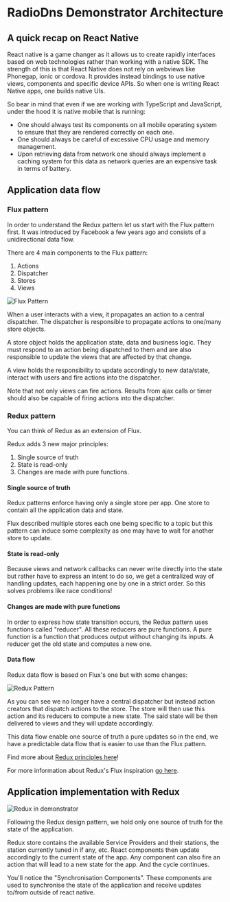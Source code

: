 # RadioDns Demonstrator Architecture

## A quick recap on React Native
React native is a game changer as it allows us to create rapidly interfaces based on web technologies
rather than working with a native SDK. The strength of this is that React Native does not rely on
webviews like Phonegap, ionic or cordova. It provides instead bindings to use native views, components
and specific device APIs. So when one is writing React Native apps, one builds native UIs.

So bear in mind that even if we are working with TypeScript and JavaScript, under the hood it is 
native mobile that is running:
- One should always test its components on all mobile operating system to
ensure that they are rendered correctly on each one.
- One should always be careful of excessive CPU usage and memory management.
- Upon retrieving data from network one should always implement a caching system for this data as network
queries are an expensive task in terms of battery. 

## Application data flow
### Flux pattern
In order to understand the Redux pattern let us start with the Flux pattern first.
It was introduced by Facebook a few years ago and consists of a unidirectional data flow.

There are 4 main components to the Flux pattern:
1. Actions
2. Dispatcher
3. Stores
4. Views

![Flux Pattern](https://github.com/ebu/radiodns-mobile-demo/raw/android-auto/documentation/images/flux_pattern.png)

When a user interacts with a view, it propagates an action to a central dispatcher. The dispatcher is responsible to propagate actions to one/many store objects.

A store object holds the application state, data and business logic. They must respond to an action being dispatched to 
them and are also responsible to update the views that are affected by that change.

A view holds the responsibility to update accordingly to new data/state, interact with users and fire actions into the
dispatcher.

Note that not only views can fire actions. Results from ajax calls or timer should also be capable of firing actions into
the dispatcher.

### Redux pattern
You can think of Redux as an extension of Flux.

Redux adds 3 new major principles:
1. Single source of truth
2. State is read-only
3. Changes are made with pure functions.

#### Single source of truth
Redux patterns enforce having only a single store per app. One store to contain all the application data and state.

Flux described multiple stores each one being specific to a topic but this pattern can induce some complexity as one may
have to wait for another store to update.

#### State is read-only
Because views and network callbacks can never write directly into the state but rather have to express an intent to do so,
we get a centralized way of handling updates, each happening one by one in a strict order. So this solves problems like race conditions!

#### Changes are made with pure functions
In order to express how state transition occurs, the Redux pattern uses functions called "reducer". All these reducers are pure functions.
A pure function is a function that produces output without changing its inputs. A reducer get the old state and computes a
new one.

#### Data flow
Redux data flow is based on Flux's one but with some changes:

![Redux Pattern](https://github.com/ebu/radiodns-mobile-demo/raw/android-auto/documentation/images/redux_pattern.png)

As you can see we no longer have a central dispatcher but instead action creators that dispatch actions to the store.
The store will then use this action and its reducers to compute a new state. The said state will be then delivered to 
views and they will update accordingly.

This data flow enable one source of truth a pure updates so in the end, we have a predictable data flow that is easier to
use than the Flux pattern.

Find more about [Redux principles here](https://redux.js.org/introduction/core-concepts)!

For more information about Redux's Flux inspiration [go here](https://redux.js.org/introduction/prior-art#flux).

## Application implementation with Redux

![Redux in demonstrator](https://github.com/ebu/radiodns-mobile-demo/raw/android-auto/documentation/images/app_architecture.png)

Following the Redux design pattern, we hold only one source of truth for the state of the application.

Redux store contains
the available Service Providers and their stations, the station currently tuned in if any, etc. React components then
update accordingly to the current state of the app. Any component can also fire an action that will lead to a new state
for the app. And the cycle continues.

You'll notice the "Synchronisation Components". These components are used to synchronise the state of the application
and receive updates to/from outside of react native.
